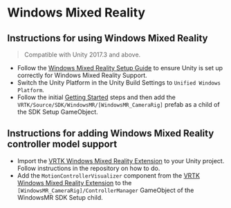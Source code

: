 # Windows Mixed Reality

## Instructions for using Windows Mixed Reality

  > Compatible with Unity 2017.3 and above.
 
 * Follow the [Windows Mixed Reality Setup Guide](https://developer.microsoft.com/en-us/windows/mixed-reality/install_the_tools) to ensure Unity is set up correctly for Windows Mixed Reality Support.
 * Switch the Unity Platform in the Unity Build Settings to `Unified Windows Platform`.
 * Follow the initial [Getting Started](/Assets/VRTK/Documentation/GETTING_STARTED.md) steps and then add the `VRTK/Source/SDK/WindowsMR/[WindowsMR_CameraRig]` prefab as a child of the SDK Setup GameObject.
 
## Instructions for adding Windows Mixed Reality controller model support
 
 * Import the [VRTK Windows Mixed Reality Extension](https://github.com/Innoactive/VRTK-Windows-MR-Extension) to your Unity project. Follow instructions in the repository on how to do.
 * Add the `MotionControllerVisualizer` component from the [VRTK Windows Mixed Reality Extension](https://github.com/Innoactive/VRTK-Windows-MR-Extension) to the `[WindowsMR_CameraRig]/ControllerManager` GameObject of the WindowsMR SDK Setup child.